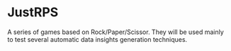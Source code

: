 # JustRPS
A series of games based on Rock/Paper/Scissor. They will be used mainly to test several automatic data insights generation techniques.

